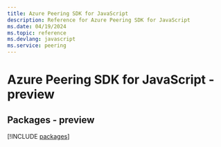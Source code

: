 ```yaml
---
title: Azure Peering SDK for JavaScript
description: Reference for Azure Peering SDK for JavaScript
ms.date: 04/19/2024
ms.topic: reference
ms.devlang: javascript
ms.service: peering
---
```

# Azure Peering SDK for JavaScript - preview
## Packages - preview
[!INCLUDE [packages](peering-index.md)]
